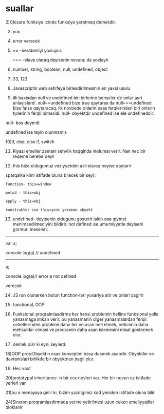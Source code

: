 # suallar
 

2)Closure funksiya icinde funksiya yaratmaq demekdir.

3) yox

4) error verecek

5) == -beraberliyi yoxluyur.

   === -elave olaraq deyisenin novunu de yoxlayir
6) number, string, boolean, null, undefined, object

7) 33, 123

8) Javascriptin web sehifeye birlesdirilmesinin en yaxsi usulu

9) ilk baxisdan null ve undefined bir-birlerine benseler de onlar ayri anlayislardi.
null==undefined bize true qaytarsa da null===undefined bize false qaytaracaq. ilk novbede 
onlarin esas ferqlerinden biri onlarin tiplerinin ferqli olmasidi. null- obyektdir
undefined ise ele undefineddir.

null- bos deyerdi

undefined ise teyin olunmamis

10)if, else, else if, switch

11) Riyazi emeller zamani sehvlik haqqinda melumat verir. Nan hec bir reqeme berebe deyil

12) this bize oldugumuz veziyyetden asli olaraq neyise qaytarir 


   sparqalka kimi istifade oluna bilecek bir sey):

  
  
    function- this=window

    metod - this=obj

    apply - this=obj

    konstruktor ise this=yeni yaranan obyekt

13) undefined- deyisenin oldugunu gosterir lakin ona qiymet menimsedilmediyini bildirir.
not defined ise umumiyyetle deyiseni gormur. meselen:

--------

var a;

console.log(a) // undefined

----------

a;

console.log(a)// error a not defined 

verecek

14) JS run olunarken butun function-lari yuxariya atir ve onlari cagirir

15) functional, OOP

16) Funksional proqralmlasdirma her hansi problemin helline funksional yolla yanasmaga
imkan verir. bu yanasmanin diger yanasmalardan ferqli cehetlerinden problemi daha tez ve
asan hell etmek, neticenin daha mehsuldar olmasi ve proqramin daha asan islemesini misal 
gostermek olar.

17) demek olar ki eyni seylerdi

18)OOP pros:Obyektin esas konseptini basa dusmek asandir.
Obyektler ve davranislari birlikde bir obyektnen bagli olur.

19) Hec vaxt

20)prototypal inheritance-in bir cox novleri var. Her bir novun oz istifade yerleri var

21)bu o menayaya gelir ki, bizim yazdigimiz kod yeniden istifade oluna bilir

24)Sinxron proqramlasdirmada yerine yetirilmesi uzun ceken emeliyyatllar bloklanir
